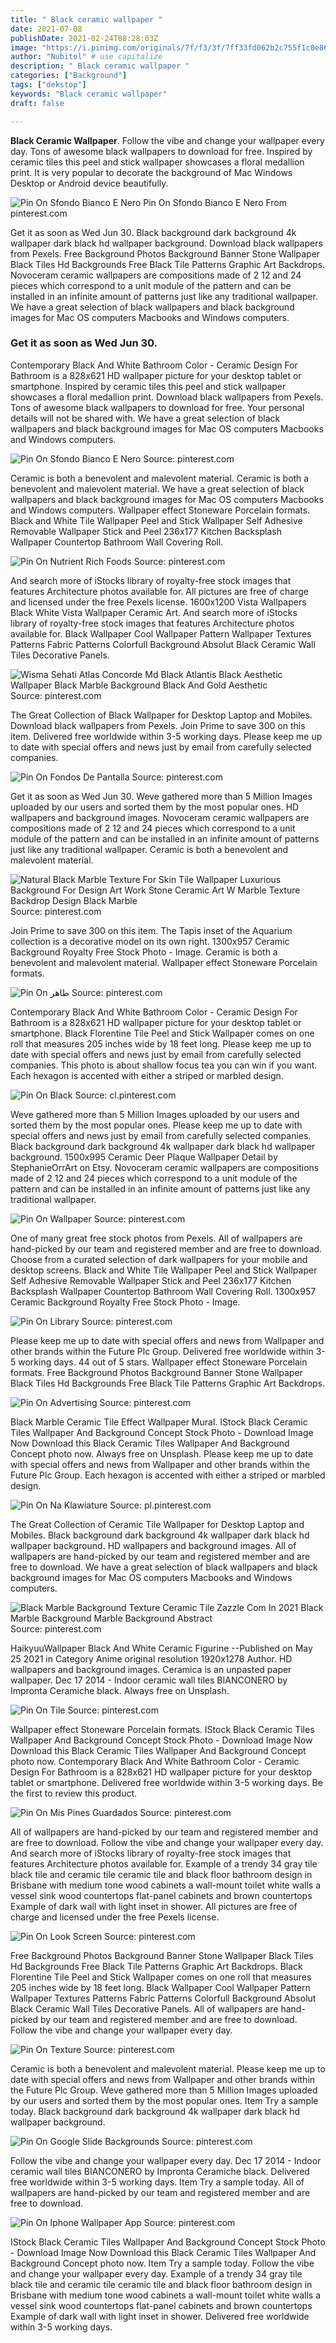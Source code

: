 ```yaml
---
title: " Black ceramic wallpaper "
date: 2021-07-08
publishDate: 2021-02-24T08:28:03Z
image: "https://i.pinimg.com/originals/7f/f3/3f/7ff33fd062b2c755f1c0e86f99105f2a.png"
author: "Nubitol" # use capitalize
description: " Black ceramic wallpaper "
categories: ["Background"]
tags: ["dekstop"]
keywords: "Black ceramic wallpaper"
draft: false

---
```



**Black Ceramic Wallpaper**. Follow the vibe and change your wallpaper every day. Tons of awesome black wallpapers to download for free. Inspired by ceramic tiles this peel and stick wallpaper showcases a floral medallion print. It is very popular to decorate the background of Mac Windows Desktop or Android device beautifully.

![Pin On Sfondo Bianco E Nero](https://i.pinimg.com/originals/f6/12/62/f6126292d3a4306c6fc4fa4aa16a599c.jpg "Pin On Sfondo Bianco E Nero")
Pin On Sfondo Bianco E Nero From pinterest.com


Get it as soon as Wed Jun 30. Black background dark background 4k wallpaper dark black hd wallpaper background. Download black wallpapers from Pexels. Free Background Photos Background Banner Stone Wallpaper Black Tiles Hd Backgrounds Free Black Tile Patterns Graphic Art Backdrops. Novoceram ceramic wallpapers are compositions made of 2 12 and 24 pieces which correspond to a unit module of the pattern and can be installed in an infinite amount of patterns just like any traditional wallpaper. We have a great selection of black wallpapers and black background images for Mac OS computers Macbooks and Windows computers.

### Get it as soon as Wed Jun 30.

Contemporary Black And White Bathroom Color - Ceramic Design For Bathroom is a 828x621 HD wallpaper picture for your desktop tablet or smartphone. Inspired by ceramic tiles this peel and stick wallpaper showcases a floral medallion print. Download black wallpapers from Pexels. Tons of awesome black wallpapers to download for free. Your personal details will not be shared with. We have a great selection of black wallpapers and black background images for Mac OS computers Macbooks and Windows computers.


![Pin On Sfondo Bianco E Nero](https://i.pinimg.com/originals/f6/12/62/f6126292d3a4306c6fc4fa4aa16a599c.jpg "Pin On Sfondo Bianco E Nero")
Source: pinterest.com

Ceramic is both a benevolent and malevolent material. Ceramic is both a benevolent and malevolent material. We have a great selection of black wallpapers and black background images for Mac OS computers Macbooks and Windows computers. Wallpaper effect Stoneware Porcelain formats. Black and White Tile Wallpaper Peel and Stick Wallpaper Self Adhesive Removable Wallpaper Stick and Peel 236x177 Kitchen Backsplash Wallpaper Countertop Bathroom Wall Covering Roll.

![Pin On Nutrient Rich Foods](https://i.pinimg.com/564x/69/53/eb/6953eb5e5a7f7f065c228b49da68566b.jpg "Pin On Nutrient Rich Foods")
Source: pinterest.com

And search more of iStocks library of royalty-free stock images that features Architecture photos available for. All pictures are free of charge and licensed under the free Pexels license. 1600x1200 Vista Wallpapers Black White Vista Wallpaper Ceramic Art. And search more of iStocks library of royalty-free stock images that features Architecture photos available for. Black Wallpaper Cool Wallpaper Pattern Wallpaper Textures Patterns Fabric Patterns Colorfull Background Absolut Black Ceramic Wall Tiles Decorative Panels.

![Wisma Sehati Atlas Concorde Md Black Atlantis Black Aesthetic Wallpaper Black Marble Background Black And Gold Aesthetic](https://i.pinimg.com/originals/31/cf/38/31cf3844e881827334bf0e9bf387d92c.jpg "Wisma Sehati Atlas Concorde Md Black Atlantis Black Aesthetic Wallpaper Black Marble Background Black And Gold Aesthetic")
Source: pinterest.com

The Great Collection of Black Wallpaper for Desktop Laptop and Mobiles. Download black wallpapers from Pexels. Join Prime to save 300 on this item. Delivered free worldwide within 3-5 working days. Please keep me up to date with special offers and news just by email from carefully selected companies.

![Pin On Fondos De Pantalla](https://i.pinimg.com/236x/c1/f6/1c/c1f61c128600c77f60e1766a4ef99dba.jpg "Pin On Fondos De Pantalla")
Source: pinterest.com

Get it as soon as Wed Jun 30. Weve gathered more than 5 Million Images uploaded by our users and sorted them by the most popular ones. HD wallpapers and background images. Novoceram ceramic wallpapers are compositions made of 2 12 and 24 pieces which correspond to a unit module of the pattern and can be installed in an infinite amount of patterns just like any traditional wallpaper. Ceramic is both a benevolent and malevolent material.

![Natural Black Marble Texture For Skin Tile Wallpaper Luxurious Background For Design Art Work Stone Ceramic Art W Marble Texture Backdrop Design Black Marble](https://i.pinimg.com/originals/c8/fb/11/c8fb11632285751d512332cb2992cc5e.jpg "Natural Black Marble Texture For Skin Tile Wallpaper Luxurious Background For Design Art Work Stone Ceramic Art W Marble Texture Backdrop Design Black Marble")
Source: pinterest.com

Join Prime to save 300 on this item. The Tapis inset of the Aquarium collection is a decorative model on its own right. 1300x957 Ceramic Background Royalty Free Stock Photo - Image. Ceramic is both a benevolent and malevolent material. Wallpaper effect Stoneware Porcelain formats.

![Pin On طاهر](https://i.pinimg.com/originals/bf/ed/b8/bfedb8df8648651eee6f806581b2f0a4.jpg "Pin On طاهر")
Source: pinterest.com

Contemporary Black And White Bathroom Color - Ceramic Design For Bathroom is a 828x621 HD wallpaper picture for your desktop tablet or smartphone. Black Florentine Tile Peel and Stick Wallpaper comes on one roll that measures 205 inches wide by 18 feet long. Please keep me up to date with special offers and news just by email from carefully selected companies. This photo is about shallow focus tea you can win if you want. Each hexagon is accented with either a striped or marbled design.

![Pin On Black](https://i.pinimg.com/originals/d4/2a/52/d42a5267a38723e1b13b59d250902859.jpg "Pin On Black")
Source: cl.pinterest.com

Weve gathered more than 5 Million Images uploaded by our users and sorted them by the most popular ones. Please keep me up to date with special offers and news just by email from carefully selected companies. Black background dark background 4k wallpaper dark black hd wallpaper background. 1500x995 Ceramic Deer Plaque Wallpaper Detail by StephanieOrrArt on Etsy. Novoceram ceramic wallpapers are compositions made of 2 12 and 24 pieces which correspond to a unit module of the pattern and can be installed in an infinite amount of patterns just like any traditional wallpaper.

![Pin On Wallpaper](https://i.pinimg.com/originals/13/80/45/1380453957e987adc57301609fd231de.jpg "Pin On Wallpaper")
Source: pinterest.com

One of many great free stock photos from Pexels. All of wallpapers are hand-picked by our team and registered member and are free to download. Choose from a curated selection of dark wallpapers for your mobile and desktop screens. Black and White Tile Wallpaper Peel and Stick Wallpaper Self Adhesive Removable Wallpaper Stick and Peel 236x177 Kitchen Backsplash Wallpaper Countertop Bathroom Wall Covering Roll. 1300x957 Ceramic Background Royalty Free Stock Photo - Image.

![Pin On Library](https://i.pinimg.com/564x/e6/28/28/e62828599e0a75a5b49dc052dd516bb2.jpg "Pin On Library")
Source: pinterest.com

Please keep me up to date with special offers and news from Wallpaper and other brands within the Future Plc Group. Delivered free worldwide within 3-5 working days. 44 out of 5 stars. Wallpaper effect Stoneware Porcelain formats. Free Background Photos Background Banner Stone Wallpaper Black Tiles Hd Backgrounds Free Black Tile Patterns Graphic Art Backdrops.

![Pin On Advertising](https://i.pinimg.com/originals/eb/69/57/eb69575bf27d78c851267a959c23c4e2.jpg "Pin On Advertising")
Source: pinterest.com

Black Marble Ceramic Tile Effect Wallpaper Mural. IStock Black Ceramic Tiles Wallpaper And Background Concept Stock Photo - Download Image Now Download this Black Ceramic Tiles Wallpaper And Background Concept photo now. Always free on Unsplash. Please keep me up to date with special offers and news from Wallpaper and other brands within the Future Plc Group. Each hexagon is accented with either a striped or marbled design.

![Pin On Na Klawiature](https://i.pinimg.com/736x/74/17/7d/74177d539e1b99bf01a62d4ef631e4e3.jpg "Pin On Na Klawiature")
Source: pl.pinterest.com

The Great Collection of Ceramic Tile Wallpaper for Desktop Laptop and Mobiles. Black background dark background 4k wallpaper dark black hd wallpaper background. HD wallpapers and background images. All of wallpapers are hand-picked by our team and registered member and are free to download. We have a great selection of black wallpapers and black background images for Mac OS computers Macbooks and Windows computers.

![Black Marble Background Texture Ceramic Tile Zazzle Com In 2021 Black Marble Background Marble Background Abstract](https://i.pinimg.com/originals/62/8c/fd/628cfd984a787d161e091472cc856fd5.png "Black Marble Background Texture Ceramic Tile Zazzle Com In 2021 Black Marble Background Marble Background Abstract")
Source: pinterest.com

HaikyuuWallpaper Black And White Ceramic Figurine --Published on May 25 2021 in Category Anime original resolution 1920x1278 Author. HD wallpapers and background images. Ceramica is an unpasted paper wallpaper. Dec 17 2014 - Indoor ceramic wall tiles BIANCONERO by Impronta Ceramiche black. Always free on Unsplash.

![Pin On Tile](https://i.pinimg.com/originals/20/0c/2e/200c2e645f84b7d2a6c8531ce7ea2c61.png "Pin On Tile")
Source: pinterest.com

Wallpaper effect Stoneware Porcelain formats. IStock Black Ceramic Tiles Wallpaper And Background Concept Stock Photo - Download Image Now Download this Black Ceramic Tiles Wallpaper And Background Concept photo now. Contemporary Black And White Bathroom Color - Ceramic Design For Bathroom is a 828x621 HD wallpaper picture for your desktop tablet or smartphone. Delivered free worldwide within 3-5 working days. Be the first to review this product.

![Pin On Mis Pines Guardados](https://i.pinimg.com/474x/db/61/41/db6141fc0f086b7b15bfe14e666fc7bd.jpg "Pin On Mis Pines Guardados")
Source: pinterest.com

All of wallpapers are hand-picked by our team and registered member and are free to download. Follow the vibe and change your wallpaper every day. And search more of iStocks library of royalty-free stock images that features Architecture photos available for. Example of a trendy 34 gray tile black tile and ceramic tile ceramic tile and black floor bathroom design in Brisbane with medium tone wood cabinets a wall-mount toilet white walls a vessel sink wood countertops flat-panel cabinets and brown countertops Example of dark wall with light inset in shower. All pictures are free of charge and licensed under the free Pexels license.

![Pin On Look Screen](https://i.pinimg.com/originals/9a/9d/8d/9a9d8d63d9696139c871a57a2c975458.png "Pin On Look Screen")
Source: pinterest.com

Free Background Photos Background Banner Stone Wallpaper Black Tiles Hd Backgrounds Free Black Tile Patterns Graphic Art Backdrops. Black Florentine Tile Peel and Stick Wallpaper comes on one roll that measures 205 inches wide by 18 feet long. Black Wallpaper Cool Wallpaper Pattern Wallpaper Textures Patterns Fabric Patterns Colorfull Background Absolut Black Ceramic Wall Tiles Decorative Panels. All of wallpapers are hand-picked by our team and registered member and are free to download. Follow the vibe and change your wallpaper every day.

![Pin On Texture](https://i.pinimg.com/originals/03/f9/5b/03f95b56ac3f27aeb6a147904f413c0a.jpg "Pin On Texture")
Source: pinterest.com

Ceramic is both a benevolent and malevolent material. Please keep me up to date with special offers and news from Wallpaper and other brands within the Future Plc Group. Weve gathered more than 5 Million Images uploaded by our users and sorted them by the most popular ones. Item Try a sample today. Black background dark background 4k wallpaper dark black hd wallpaper background.

![Pin On Google Slide Backgrounds](https://i.pinimg.com/originals/eb/07/69/eb0769d48f97e2b79cf89462b5b47293.jpg "Pin On Google Slide Backgrounds")
Source: pinterest.com

Follow the vibe and change your wallpaper every day. Dec 17 2014 - Indoor ceramic wall tiles BIANCONERO by Impronta Ceramiche black. Delivered free worldwide within 3-5 working days. Item Try a sample today. All of wallpapers are hand-picked by our team and registered member and are free to download.

![Pin On Iphone Wallpaper App](https://i.pinimg.com/originals/7f/f3/3f/7ff33fd062b2c755f1c0e86f99105f2a.png "Pin On Iphone Wallpaper App")
Source: pinterest.com

IStock Black Ceramic Tiles Wallpaper And Background Concept Stock Photo - Download Image Now Download this Black Ceramic Tiles Wallpaper And Background Concept photo now. Item Try a sample today. Follow the vibe and change your wallpaper every day. Example of a trendy 34 gray tile black tile and ceramic tile ceramic tile and black floor bathroom design in Brisbane with medium tone wood cabinets a wall-mount toilet white walls a vessel sink wood countertops flat-panel cabinets and brown countertops Example of dark wall with light inset in shower. Delivered free worldwide within 3-5 working days.

